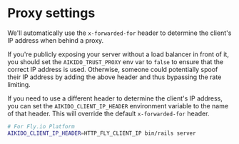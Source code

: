 # Proxy settings

We'll automatically use the `x-forwarded-for` header to determine the client's IP address when behind a proxy.

If you're publicly exposing your server without a load balancer in front of it, you should set the `AIKIDO_TRUST_PROXY` env var to `false` to ensure that the correct IP address is used. Otherwise, someone could potentially spoof their IP address by adding the above header and thus bypassing the rate limiting.

If you need to use a different header to determine the client's IP address, you can set the `AIKIDO_CLIENT_IP_HEADER` environment variable to the name of that header. This will override the default `x-forwarded-for` header.

```bash
# For Fly.io Platform
AIKIDO_CLIENT_IP_HEADER=HTTP_FLY_CLIENT_IP bin/rails server
```

